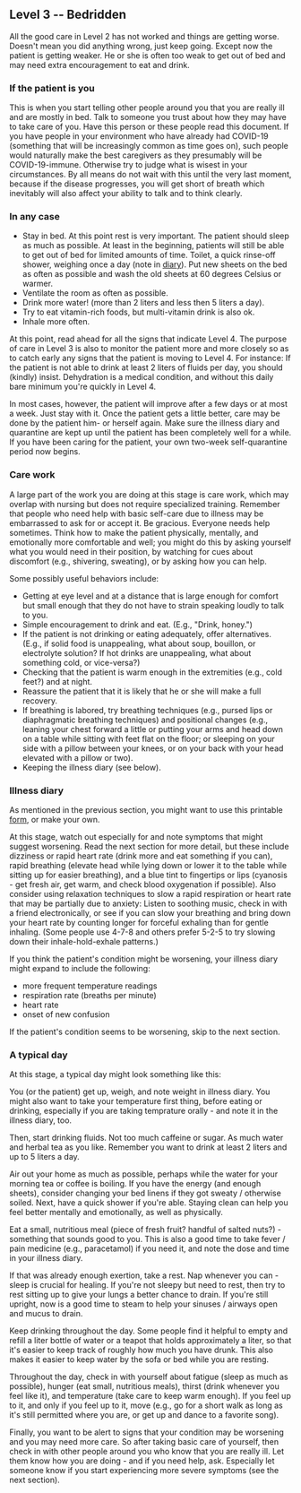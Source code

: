 ## Level 3 -- Bedridden

All the good care in Level 2 has not worked and things are getting worse. Doesn't mean you did anything wrong, just keep going. Except now the patient is getting weaker. He or she is often too weak to get out of bed and may need extra encouragement to eat and drink. 

### If the patient is you

This is when you start telling other people around you that you are really ill and are mostly in bed. Talk to someone you trust about how they may have to take care of you. Have this person or these people read this document. If you have people in your environment who have already had COVID-19 (something that will be increasingly common as time goes on), such people would naturally make the best caregivers as they presumably will be COVID-19-immune. Otherwise try to judge what is wisest in your circumstances. By all means do not wait with this until the very last moment, because if the disease progresses, you will get short of breath which inevitably will also affect your ability to talk and to think clearly.

### In any case

* Stay in bed. At this point rest is very important. The patient should sleep as much as possible. At least in the beginning, patients will still be able to get out of bed for limited amounts of time. Toilet, a quick rinse-off shower, weighing once a day (note in [diary](https://www.covid-at-home.info/images/covid-diary.pdf)). Put new sheets on the bed as often as possible and wash the old sheets at 60 degrees Celsius or warmer.
* Ventilate the room as often as possible.
* Drink more water! (more than 2 liters and less then 5 liters a day).
* Try to eat vitamin-rich foods, but multi-vitamin drink is also ok.
* Inhale more often.

At this point, read ahead for all the signs that indicate Level 4. The purpose of care in Level 3 is also to monitor the patient more and more closely so as to catch early any signs that the patient is moving to Level 4. For instance: If the patient is not able to drink at least 2 liters of fluids per day, you should (kindly) insist. Dehydration is a medical condition, and without this daily bare minimum you're quickly in Level 4.

In most cases, however, the patient will improve after a few days or at most a week. Just stay with it. Once the patient gets a little better, care may be done by the patient him- or herself again. Make sure the illness diary and quarantine are kept up until the patient has been completely well for a while. If you have been caring for the patient, your own two-week self-quarantine period now begins.

### Care work

A large part of the work you are doing at this stage is care work, which may overlap with nursing but does not require specialized training. Remember that people who need help with basic self-care due to illness may be embarrassed to ask for or accept it. Be gracious. Everyone needs help sometimes. Think how to make the patient physically, mentally, and emotionally more comfortable and well; you might do this by asking yourself what you would need in their position, by watching for cues about discomfort (e.g., shivering, sweating), or by asking how you can help. 

Some possibly useful behaviors include:
* Getting at eye level and at a distance that is large enough for comfort but small enough that they do not have to strain speaking loudly to talk to you. 
* Simple encouragement to drink and eat. (E.g., "Drink, honey.") 
* If the patient is not drinking or eating adequately, offer alternatives. (E.g., if solid food is unappealing, what about soup, bouillon, or electrolyte solution? If hot drinks are unappealing, what about something cold, or vice-versa?) 
* Checking that the patient is warm enough in the extremities (e.g., cold feet?) and at night. 
* Reassure the patient that it is likely that he or she will make a full recovery. 
* If breathing is labored, try breathing techniques (e.g., pursed lips or diaphragmatic breathing techniques) and positional changes (e.g., leaning your chest forward a little or putting your arms and head down on a table while sitting with feet flat on the floor; or sleeping on your side with a pillow between your knees, or on your back with your head elevated with a pillow or two). 
* Keeping the illness diary (see below).


### Illness diary

As mentioned in the previous section, you might want to use this printable [form](https://www.covid-at-home.info/images/covid-diary.pdf), or make your own. 

At this stage, watch out especially for and note symptoms that might suggest worsening. Read the next section for more detail, but these include dizziness or rapid heart rate (drink more and eat something if you can), rapid breathing (elevate head while lying down or lower it to the table while sitting up for easier breathing), and a blue tint to fingertips or lips (cyanosis - get fresh air, get warm, and check blood oxygenation if possible). Also consider using relaxation techniques to slow a rapid respiration or heart rate that may be partially due to anxiety: Listen to soothing music, check in with a friend electronically, or see if you can slow your breathing and bring down your heart rate by counting longer for forceful exhaling than for gentle inhaling. (Some people use 4-7-8 and others prefer 5-2-5 to try slowing down their inhale-hold-exhale patterns.)

If you think the patient's condition might be worsening, your illness diary might expand to include the following: 
- more frequent temperature readings
- respiration rate (breaths per minute)
- heart rate
- onset of new confusion

If the patient's condition seems to be worsening, skip to the next section. 

### A typical day

At this stage, a typical day might look something like this: 

You (or the patient) get up, weigh, and note weight in illness diary. You might also want to take your temperature first thing, before eating or drinking, especially if you are taking temprature orally - and note it in the illness diary, too. 

Then, start drinking fluids. Not too much caffeine or sugar. As much water and herbal tea as you like. Remember you want to drink at least 2 liters and up to 5 liters a day. 

Air out your home as much as possible, perhaps while the water for your morning tea or coffee is boiling.  If you have the energy (and enough sheets), consider changing your bed linens if they got sweaty / otherwise soiled. Next, have a quick shower if you're able. Staying clean can help you feel better mentally and emotionally, as well as physically. 

Eat a small, nutritious meal (piece of fresh fruit? handful of salted nuts?) - something that sounds good to you. This is also a good time to take fever / pain medicine (e.g., paracetamol) if you need it, and note the dose and time in your illness diary. 

If that was already enough exertion, take a rest. Nap whenever you can - sleep is crucial for healing. If you're not sleepy but need to rest, then try to rest sitting up to give your lungs a better chance to drain. If you're still upright, now is a good time to steam to help your sinuses / airways open and mucus to drain. 

Keep drinking throughout the day. Some people find it helpful to empty and refill a liter bottle of water or a teapot that holds approximately a liter, so that it's easier to keep track of roughly how much you have drunk. This also makes it easier to keep water by the sofa or bed while you are resting. 

Throughout the day, check in with yourself about fatigue (sleep as much as possible), hunger (eat small, nutritious meals), thirst (drink whenever you feel like it), and temperature (take care to keep warm enough). If you feel up to it, and only if you feel up to it, move (e.g., go for a short walk as long as it's still permitted where you are, or get up and dance to a favorite song). 

Finally, you want to be alert to signs that your condition may be worsening and you may need more care. So after taking basic care of yourself, then check in with other people around you who know that you are really ill. Let them know how you are doing - and if you need help, ask. Especially let someone know if you start experiencing more severe symptoms (see the next section). 
